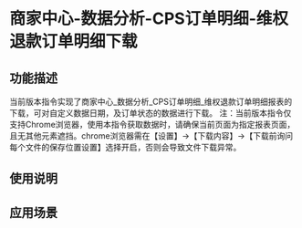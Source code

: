 # 商家中心-数据分析-CPS订单明细-维权退款订单明细下载
## 功能描述
当前版本指令实现了商家中心_数据分析_CPS订单明细_维权退款订单明细报表的下载，可对自定义数据日期，及订单状态的数据进行下载。
注：当前版本指令仅支持Chrome浏览器，使用本指令获取数据时，请确保当前页面为指定报表页面，且无其他元素遮挡。chrome浏览器需在【设置】→【下载内容】→【下载前询问每个文件的保存位置设置】选择开启，否则会导致文件下载异常。
## 使用说明
## 应用场景
